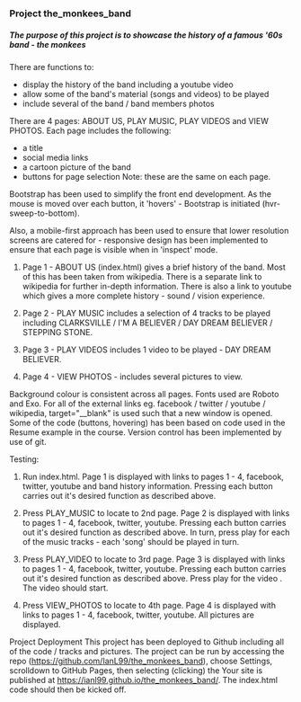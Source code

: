 ### Project the_monkees_band

##### The purpose of this project is to showcase the history of a famous '60s band - the monkees

There are functions to:
* display the history of the band including a youtube video
* allow some of the band's material (songs and videos) to be played
* include several of the band / band members photos

There are 4 pages: ABOUT US, PLAY MUSIC, PLAY VIDEOS and VIEW PHOTOS. 
Each page includes the following:
* a title
* social media links
* a cartoon picture of the band
* buttons for page selection
Note: these are the same on each page.

Bootstrap has been used to simplify the front end development. 
As the mouse is moved over each button, it 'hovers' - Bootstrap is initiated (hvr-sweep-to-bottom).

Also, a mobile-first approach has been used to ensure that lower resolution screens are catered for - responsive design has been implemented to ensure that each page is visible when in 'inspect' mode.

1. Page 1 - ABOUT US (index.html) gives a brief history of the band. Most of this has been taken from wikipedia.
There is a separate link to wikipedia for further in-depth information. There is also a link to youtube which gives a more complete history - sound / vision experience.

2. Page 2 - PLAY MUSIC includes a selection of 4 tracks to be played including CLARKSVILLE / I'M A BELIEVER / DAY DREAM BELIEVER / STEPPING STONE.

3. Page 3 - PLAY VIDEOS includes 1 video to be played - DAY DREAM BELIEVER.

4. Page 4 - VIEW PHOTOS - includes several pictures to view.

Background colour is consistent across all pages.
Fonts used are Roboto and Exo.
For all of the external links eg. facebook / twitter / youtube / wikipedia, target="__blank" is used such that a new window is opened.
Some of the code (buttons, hovering) has been based on code used in the Resume example in the course.
Version control has been implemented by use of git.

Testing:

1. Run index.html.
Page 1 is displayed with links to pages 1 - 4, facebook, twitter, youtube and band history information.
Pressing each button carries out it's desired function as described above.

2. Press PLAY_MUSIC to locate to 2nd page.
Page 2 is displayed with links to pages 1 - 4, facebook, twitter, youtube.
Pressing each button carries out it's desired function as described above.
In turn, press play for each of the music tracks - each 'song' should be played in turn.

3. Press PLAY_VIDEO to locate to 3rd page.
Page 3 is displayed with links to pages 1 - 4, facebook, twitter, youtube.
Pressing each button carries out it's desired function as described above.
Press play for the video . The video should start.

4. Press VIEW_PHOTOS to locate to 4th page.
Page 4 is displayed with links to pages 1 - 4, facebook, twitter, youtube.
All pictures are displayed.

Project Deployment
This project has been deployed to Github including all of the code / tracks and pictures.
The project can be run by accessing the repo (https://github.com/IanL99/the_monkees_band),
choose Settings, scrolldown to GitHub Pages, then selecting (clicking) the Your site is
published at https://ianl99.github.io/the_monkees_band/. The index.html code should then
be kicked off.